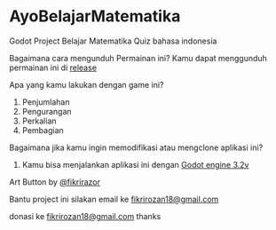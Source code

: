 # AyoBelajarMatematika
Godot Project Belajar Matematika Quiz bahasa indonesia

Bagaimana cara mengunduh Permainan ini?
Kamu dapat menggunduh permainan ini di [release](https://github.com/fikrirazor/AyoBelajarMatematika/releases)

Apa yang kamu lakukan dengan game ini? 
1. Penjumlahan
2. Pengurangan
3. Perkalian
4. Pembagian

Bagaimana jika kamu ingin memodifikasi atau mengclone aplikasi ini?
1. Kamu bisa menjalankan aplikasi ini dengan [Godot engine 3.2v](https://godotengine.org/)

Art Button by [@fikrirazor](https://github.com/fikrirazor/)




Bantu project ini silakan email ke fikrirozan18@gmail.com

donasi ke fikrirozan18@gmail.com thanks
